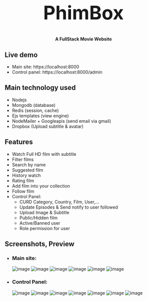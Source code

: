 <h1 align="center" style="font-size: 60px">PhimBox</h1> 
 
<p align="center"><strong>A FullStack Movie Website</strong></p> 
 
## Live demo 
 
-   Main site: https://localhost:8000 
-   Control panel: https://localhost:8000/admin 
 
## Main technology used 
 
-   Nodejs 
-   Mongodb (database) 
-   Redis (session, cache) 
-   Ejs templates (view engine) 
-   NodeMailer + Googleapis (send email via gmail) 
-   Dropbox (Upload subtitle & avatar) 
 
## Features 
 
-   Watch Full HD film with subtitle 
-   Filter films 
-   Search by name 
-   Suggested film 
-   History watch
-   Rating film
-   Add film into your collection 
-   Follow film
-   Control Panel: 
    -   CURD Category, Country, Film, User,... 
    -   Update Episodes & Send notify to user followed
    -   Upload Image & Subtitle 
    -   Public/Hidden film 
    -   Active/Banned user 
    -   Role permission for user 
 
## Screenshots, Preview 
 
- ### Main site:
  
  ![image](https://github.com/maiquocthinh/nodejs-movies-web/assets/95113661/85a5dc76-0128-4d19-8a62-c0aa8f001cd1)
  ![image](https://github.com/maiquocthinh/nodejs-movies-web/assets/95113661/51fb1ae0-7f2b-46c1-ab62-a5a85baa4ba9)
  ![image](https://github.com/maiquocthinh/nodejs-movies-web/assets/95113661/88f7d5ae-ec69-4c81-8b35-e13de97ef0fa)
  ![image](https://github.com/maiquocthinh/nodejs-movies-web/assets/95113661/391e1759-0c76-4b5c-854d-30fccd9a1eac)
  ![image](https://github.com/maiquocthinh/nodejs-movies-web/assets/95113661/6e603446-0825-47e5-bae8-c23139242393)
  ![image](https://github.com/maiquocthinh/nodejs-movies-web/assets/95113661/ab9370a9-c80d-4aee-a278-7cdb82edd6a7)

- ### Control Panel:

  ![image](https://github.com/maiquocthinh/nodejs-movies-web/assets/95113661/d0485504-258f-4aa6-9349-212e2018ee85)
  ![image](https://github.com/maiquocthinh/nodejs-movies-web/assets/95113661/011f284c-52ed-42ab-a572-29c9d7d152da)
  ![image](https://github.com/maiquocthinh/nodejs-movies-web/assets/95113661/3ddb923f-fc8d-490b-8d8a-8a4dd242f668)
  ![image](https://github.com/maiquocthinh/nodejs-movies-web/assets/95113661/ad427307-4541-4f57-a908-00cfe10f6c80)
  ![image](https://github.com/maiquocthinh/nodejs-movies-web/assets/95113661/fb95bf47-4b28-4403-a75f-97082865bb8d)
  ![image](https://github.com/maiquocthinh/nodejs-movies-web/assets/95113661/f3d1416f-1560-4e5d-ba48-fb9802d7adc5)
  ![image](https://github.com/maiquocthinh/nodejs-movies-web/assets/95113661/a1096718-f0b8-45f9-9040-1a8477326fee)


